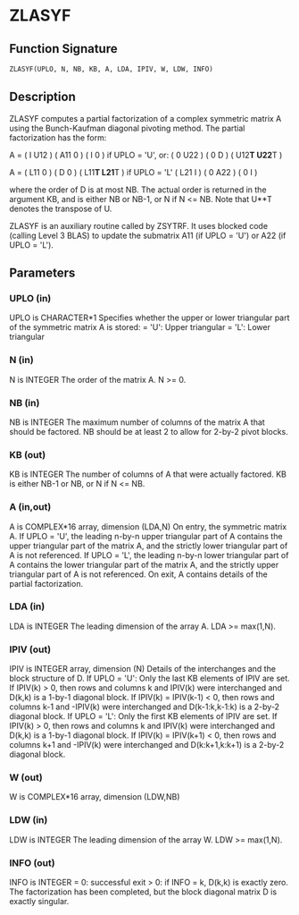 # ZLASYF

## Function Signature

```fortran
ZLASYF(UPLO, N, NB, KB, A, LDA, IPIV, W, LDW, INFO)
```

## Description


 ZLASYF computes a partial factorization of a complex symmetric matrix
 A using the Bunch-Kaufman diagonal pivoting method. The partial
 factorization has the form:

 A  =  ( I  U12 ) ( A11  0  ) (  I       0    )  if UPLO = 'U', or:
       ( 0  U22 ) (  0   D  ) ( U12**T U22**T )

 A  =  ( L11  0 ) ( D    0  ) ( L11**T L21**T )  if UPLO = 'L'
       ( L21  I ) ( 0   A22 ) (  0       I    )

 where the order of D is at most NB. The actual order is returned in
 the argument KB, and is either NB or NB-1, or N if N <= NB.
 Note that U**T denotes the transpose of U.

 ZLASYF is an auxiliary routine called by ZSYTRF. It uses blocked code
 (calling Level 3 BLAS) to update the submatrix A11 (if UPLO = 'U') or
 A22 (if UPLO = 'L').

## Parameters

### UPLO (in)

UPLO is CHARACTER*1 Specifies whether the upper or lower triangular part of the symmetric matrix A is stored: = 'U': Upper triangular = 'L': Lower triangular

### N (in)

N is INTEGER The order of the matrix A. N >= 0.

### NB (in)

NB is INTEGER The maximum number of columns of the matrix A that should be factored. NB should be at least 2 to allow for 2-by-2 pivot blocks.

### KB (out)

KB is INTEGER The number of columns of A that were actually factored. KB is either NB-1 or NB, or N if N <= NB.

### A (in,out)

A is COMPLEX*16 array, dimension (LDA,N) On entry, the symmetric matrix A. If UPLO = 'U', the leading n-by-n upper triangular part of A contains the upper triangular part of the matrix A, and the strictly lower triangular part of A is not referenced. If UPLO = 'L', the leading n-by-n lower triangular part of A contains the lower triangular part of the matrix A, and the strictly upper triangular part of A is not referenced. On exit, A contains details of the partial factorization.

### LDA (in)

LDA is INTEGER The leading dimension of the array A. LDA >= max(1,N).

### IPIV (out)

IPIV is INTEGER array, dimension (N) Details of the interchanges and the block structure of D. If UPLO = 'U': Only the last KB elements of IPIV are set. If IPIV(k) > 0, then rows and columns k and IPIV(k) were interchanged and D(k,k) is a 1-by-1 diagonal block. If IPIV(k) = IPIV(k-1) < 0, then rows and columns k-1 and -IPIV(k) were interchanged and D(k-1:k,k-1:k) is a 2-by-2 diagonal block. If UPLO = 'L': Only the first KB elements of IPIV are set. If IPIV(k) > 0, then rows and columns k and IPIV(k) were interchanged and D(k,k) is a 1-by-1 diagonal block. If IPIV(k) = IPIV(k+1) < 0, then rows and columns k+1 and -IPIV(k) were interchanged and D(k:k+1,k:k+1) is a 2-by-2 diagonal block.

### W (out)

W is COMPLEX*16 array, dimension (LDW,NB)

### LDW (in)

LDW is INTEGER The leading dimension of the array W. LDW >= max(1,N).

### INFO (out)

INFO is INTEGER = 0: successful exit > 0: if INFO = k, D(k,k) is exactly zero. The factorization has been completed, but the block diagonal matrix D is exactly singular.

